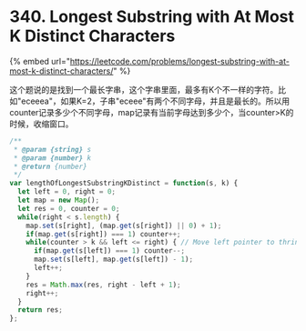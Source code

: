# 340. Longest Substring with At Most K Distinct Characters

{% embed url="https://leetcode.com/problems/longest-substring-with-at-most-k-distinct-characters/" %}

这个题说的是找到一个最长字串，这个字串里面，最多有K个不一样的字符。比如"eceeea"，如果K=2，子串"eceee"有两个不同字母，并且是最长的。所以用counter记录多少个不同字母，map记录有当前字母达到多少个，当counter&gt;K的时候，收缩窗口。

```javascript
/**
 * @param {string} s
 * @param {number} k
 * @return {number}
 */
var lengthOfLongestSubstringKDistinct = function(s, k) {
  let left = 0, right = 0;
  let map = new Map();
  let res = 0, counter = 0;
  while(right < s.length) {
    map.set(s[right], (map.get(s[right]) || 0) + 1);
    if(map.get(s[right]) === 1) counter++;
    while(counter > k && left <= right) { // Move left pointer to thrink the window
      if(map.get(s[left]) === 1) counter--;
      map.set(s[left], map.get(s[left]) - 1);
      left++;
    }
    res = Math.max(res, right - left + 1);
    right++;
  }
  return res;
};
```

